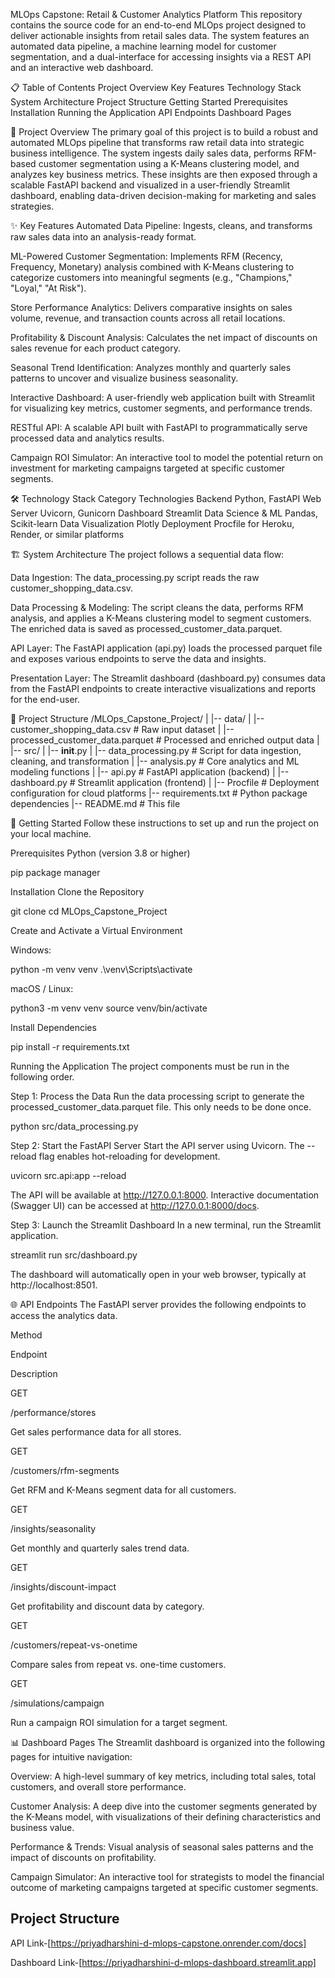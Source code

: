 MLOps Capstone: Retail & Customer Analytics Platform
This repository contains the source code for an end-to-end MLOps project designed to deliver actionable insights from retail sales data. The system features an automated data pipeline, a machine learning model for customer segmentation, and a dual-interface for accessing insights via a REST API and an interactive web dashboard.

📋 Table of Contents
Project Overview
Key Features
Technology Stack
System Architecture
Project Structure
Getting Started
Prerequisites
Installation
Running the Application
API Endpoints
Dashboard Pages

🎯 Project Overview
The primary goal of this project is to build a robust and automated MLOps pipeline that transforms raw retail data into strategic business intelligence. The system ingests daily sales data, performs RFM-based customer segmentation using a K-Means clustering model, and analyzes key business metrics. These insights are then exposed through a scalable FastAPI backend and visualized in a user-friendly Streamlit dashboard, enabling data-driven decision-making for marketing and sales strategies.

✨ Key Features
Automated Data Pipeline: Ingests, cleans, and transforms raw sales data into an analysis-ready format.

ML-Powered Customer Segmentation: Implements RFM (Recency, Frequency, Monetary) analysis combined with K-Means clustering to categorize customers into meaningful segments (e.g., "Champions," "Loyal," "At Risk").

Store Performance Analytics: Delivers comparative insights on sales volume, revenue, and transaction counts across all retail locations.

Profitability & Discount Analysis: Calculates the net impact of discounts on sales revenue for each product category.

Seasonal Trend Identification: Analyzes monthly and quarterly sales patterns to uncover and visualize business seasonality.

Interactive Dashboard: A user-friendly web application built with Streamlit for visualizing key metrics, customer segments, and performance trends.

RESTful API: A scalable API built with FastAPI to programmatically serve processed data and analytics results.

Campaign ROI Simulator: An interactive tool to model the potential return on investment for marketing campaigns targeted at specific customer segments.

🛠️ Technology Stack
Category
Technologies
Backend
Python, FastAPI
Web Server
Uvicorn, Gunicorn
Dashboard
Streamlit
Data Science & ML
Pandas, Scikit-learn
Data Visualization
Plotly
Deployment
Procfile for Heroku, Render, or similar platforms

🏗️ System Architecture
The project follows a sequential data flow:

Data Ingestion: The data_processing.py script reads the raw customer_shopping_data.csv.

Data Processing & Modeling: The script cleans the data, performs RFM analysis, and applies a K-Means clustering model to segment customers. The enriched data is saved as processed_customer_data.parquet.

API Layer: The FastAPI application (api.py) loads the processed parquet file and exposes various endpoints to serve the data and insights.

Presentation Layer: The Streamlit dashboard (dashboard.py) consumes data from the FastAPI endpoints to create interactive visualizations and reports for the end-user.

📁 Project Structure
/MLOps_Capstone_Project/
|
|-- data/
|   |-- customer_shopping_data.csv      # Raw input dataset
|   |-- processed_customer_data.parquet # Processed and enriched output data
|
|-- src/
|   |-- __init__.py
|   |-- data_processing.py              # Script for data ingestion, cleaning, and transformation
|   |-- analysis.py                     # Core analytics and ML modeling functions
|   |-- api.py                          # FastAPI application (backend)
|   |-- dashboard.py                    # Streamlit application (frontend)
|
|-- Procfile                            # Deployment configuration for cloud platforms
|-- requirements.txt                    # Python package dependencies
|-- README.md                           # This file

🚀 Getting Started
Follow these instructions to set up and run the project on your local machine.

Prerequisites
Python (version 3.8 or higher)

pip package manager

Installation
Clone the Repository

git clone <your-repository-url>
cd MLOps_Capstone_Project

Create and Activate a Virtual Environment

Windows:

python -m venv venv
.\venv\Scripts\activate

macOS / Linux:

python3 -m venv venv
source venv/bin/activate

Install Dependencies

pip install -r requirements.txt

Running the Application
The project components must be run in the following order.

Step 1: Process the Data
Run the data processing script to generate the processed_customer_data.parquet file. This only needs to be done once.

python src/data_processing.py

Step 2: Start the FastAPI Server
Start the API server using Uvicorn. The --reload flag enables hot-reloading for development.

uvicorn src.api:app --reload

The API will be available at http://127.0.0.1:8000. Interactive documentation (Swagger UI) can be accessed at http://127.0.0.1:8000/docs.

Step 3: Launch the Streamlit Dashboard
In a new terminal, run the Streamlit application.

streamlit run src/dashboard.py

The dashboard will automatically open in your web browser, typically at http://localhost:8501.

🌐 API Endpoints
The FastAPI server provides the following endpoints to access the analytics data.

Method

Endpoint

Description

GET

/performance/stores

Get sales performance data for all stores.

GET

/customers/rfm-segments

Get RFM and K-Means segment data for all customers.

GET

/insights/seasonality

Get monthly and quarterly sales trend data.

GET

/insights/discount-impact

Get profitability and discount data by category.

GET

/customers/repeat-vs-onetime

Compare sales from repeat vs. one-time customers.

GET

/simulations/campaign

Run a campaign ROI simulation for a target segment.

📊 Dashboard Pages
The Streamlit dashboard is organized into the following pages for intuitive navigation:

Overview: A high-level summary of key metrics, including total sales, total customers, and overall store performance.

Customer Analysis: A deep dive into the customer segments generated by the K-Means model, with visualizations of their defining characteristics and business value.

Performance & Trends: Visual analysis of seasonal sales patterns and the impact of discounts on profitability.

Campaign Simulator: An interactive tool for strategists to model the financial outcome of marketing campaigns targeted at specific customer segments.
## Project Structure

API Link-[https://priyadharshini-d-mlops-capstone.onrender.com/docs]

Dashboard Link-[https://priyadharshini-d-mlops-dashboard.streamlit.app]





